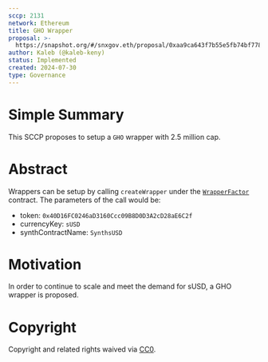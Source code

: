 ```yaml
---
sccp: 2131
network: Ethereum
title: GHO Wrapper
proposal: >-
  https://snapshot.org/#/snxgov.eth/proposal/0xaa9ca643f7b55e5fb74bf7785ed3f79225e80d7323f183b95c183611bd3b451c
author: Kaleb (@kaleb-keny)
status: Implemented
created: 2024-07-30
type: Governance
---
```


# Simple Summary

This SCCP proposes to setup a `GHO` wrapper with 2.5 million cap.

# Abstract

Wrappers can be setup by calling `createWrapper` under the [`WrapperFactor`](https://etherscan.io/address/0x02f9bC46beD33acdB9cb002fe346734CeF8a9480#writeContract) contract. The parameters of the call would be:
- token: `0x40D16FC0246aD3160Ccc09B8D0D3A2cD28aE6C2f`
- currencyKey: `sUSD`
- synthContractName: `SynthsUSD`

# Motivation

In order to continue to scale and meet the demand for sUSD, a GHO wrapper is proposed.

# Copyright

Copyright and related rights waived via [CC0](https://creativecommons.org/publicdomain/zero/1.0/).


